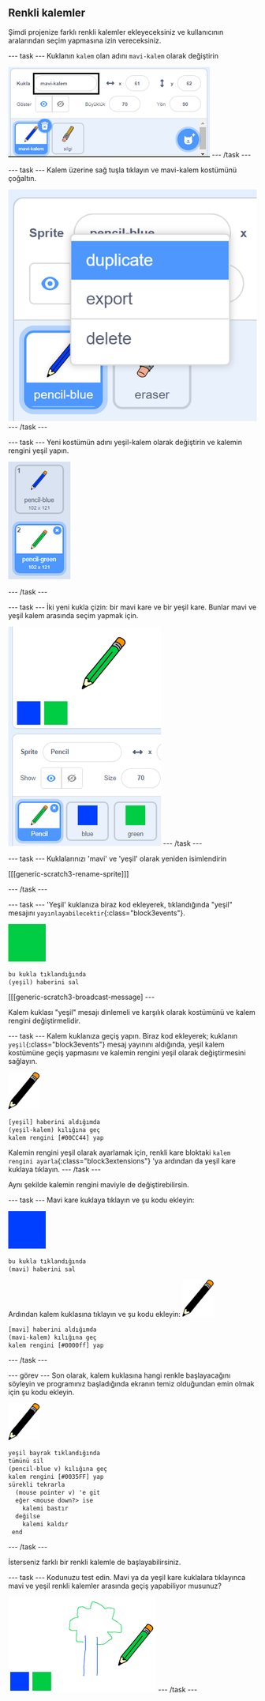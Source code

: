 ## Renkli kalemler

Şimdi projenize farklı renkli kalemler ekleyeceksiniz ve kullanıcının aralarından seçim yapmasına izin vereceksiniz.

\--- task \--- Kuklanın `kalem` olan adını `mavi-kalem` olarak değiştirin

![kalemi-yeniden adlandır](images/rename-pencil.png) \--- /task \---

\--- task \--- Kalem üzerine sağ tuşla tıklayın ve mavi-kalem kostümünü çoğaltın.

![ekran görüntüsü](images/paint-blue-duplicate.png) \--- /task \---

\--- task \--- Yeni kostümün adını yeşil-kalem olarak değiştirin ve kalemin rengini yeşil yapın.

![ekran görüntüsü](images/paint-pencil-green.png)

\--- /task \---

\--- task \--- İki yeni kukla çizin: bir mavi kare ve bir yeşil kare. Bunlar mavi ve yeşil kalem arasında seçim yapmak için.

![ekran görüntüsü](images/paint-selectors.png) \--- /task \---

\--- task \--- Kuklalarınızı 'mavi' ve 'yeşil' olarak yeniden isimlendirin

[[[generic-scratch3-rename-sprite]]]

\--- /task \---

\--- task \--- 'Yeşil' kuklanıza biraz kod ekleyerek, tıklandığında "yeşil" mesajını `yayınlayabilecektir`{:class="block3events"}.

![yeşil kare](images/green_square.png)

```blocks3
bu kukla tıklandığında
(yeşil) haberini sal
```

[[[generic-scratch3-broadcast-message] \---

Kalem kuklası "yeşil" mesajı dinlemeli ve karşılık olarak kostümünü ve kalem rengini değiştirmelidir.

\--- task \--- Kalem kuklanıza geçiş yapın. Biraz kod ekleyerek; kuklanın `yeşil`{:class="block3events"} mesaj yayınını aldığında, yeşil kalem kostümüne geçiş yapmasını ve kalemin rengini yeşil olarak değiştirmesini sağlayın.

![kalem](images/pencil.png)

```blocks3
[yeşil] haberini aldığımda
(yeşil-kalem) kılığına geç
kalem rengini [#00CC44] yap
```

Kalemin rengini yeşil olarak ayarlamak için, renkli kare bloktaki `kalem rengini ayarla`{:class="block3extensions"} 'ya ardından da yeşil kare kuklaya tıklayın. \--- /task \---

Aynı şekilde kalemin rengini maviyle de değiştirebilirsin.

\--- task \--- Mavi kare kuklaya tıklayın ve şu kodu ekleyin:

![mavi_kare](images/blue_square.png)

```blocks3
bu kukla tıklandığında
(mavi) haberini sal
```

Ardından kalem kuklasına tıklayın ve şu kodu ekleyin: ![kalem](images/pencil.png)

```blocks3
[mavi] haberini aldığımda
(mavi-kalem) kılığına geç
kalem rengini [#0000ff] yap
```

\--- /task \---

\--- görev \--- Son olarak, kalem kuklasına hangi renkle başlayacağını söyleyin ve programınız başladığında ekranın temiz olduğundan emin olmak için şu kodu ekleyin.

![kalem](images/pencil.png)

```blocks3
yeşil bayrak tıklandığında
tümünü sil
(pencil-blue v) kılığına geç
kalem rengini [#0035FF] yap
sürekli tekrarla 
  (mouse pointer v) 'e git
  eğer <mouse down?> ise 
    kalemi bastır
  değilse 
    kalemi kaldır
 end
```

\--- /task \---

İsterseniz farklı bir renkli kalemle de başlayabilirsiniz.

\--- task \--- Kodunuzu test edin. Mavi ya da yeşil kare kuklalara tıklayınca mavi ve yeşil renkli kalemler arasında geçiş yapabiliyor musunuz?

![ekran görüntüsü](images/paint-pens-test.png) \--- /task \---